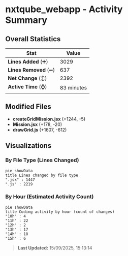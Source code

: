 # nxtqube_webapp - Activity Summary 

## Overall Statistics

| Stat                   | Value                                                             |
| ---------------------- | ----------------------------------------------------------------- |
| **Lines Added** (➕)   | 3029                                          |
| **Lines Removed** (➖) | 637                                        |
| **Net Change** (↕)    | 2392                |
| **Active Time** (⌚)   | 83 minutes |


## Modified Files
- **createGridMission.jsx** (+1244, -5)
- **Mission.jsx** (+178, -20)
- **drawGrid.js** (+1607, -612)

## Visualizations

### By File Type (Lines Changed)

```mermaid
pie showData
title Lines changed by file type
".jsx" : 1447
".js" : 2219
```

### By Hour (Estimated Activity Count)

```mermaid
pie showData
title Coding activity by hour (count of changes)
"10h" : 4
"11h" : 22
"12h" : 2
"13h" : 17
"14h" : 18
"15h" : 6
```


> **Last Updated:** 15/09/2025, 15:13:14